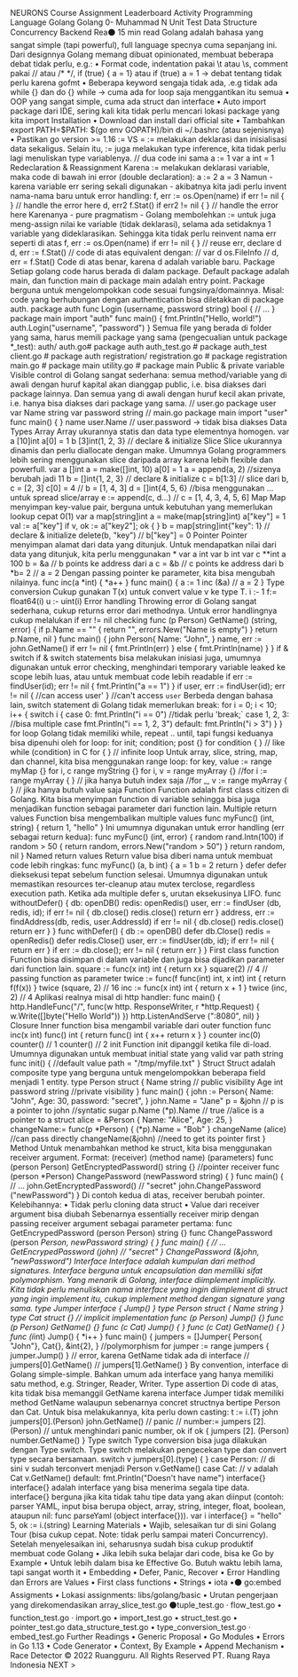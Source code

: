 
NEURONS Course Assignment Leaderboard Activity
Programming Language
Golang
Golang
0-
Muhammad N
Unit Test
Data Structure
Concurrency
Backend Rea⚫ 15 min read
Golang adalah bahasa yang sangat simple (tapi powerful), full language specnya cuma sepanjang ini. Dari designnya Golang memang dibuat opinionated, membuat beberapa debat tidak perlu, e.g.:
• Format code, indentation pakai \t atau \s, comment pakai // atau /* */, if (true) { a = 1} atau if (true) a = 1 -> debat tentang tidak perlu karena gofmt
• Beberapa keyword sengaja tidak ada, .e.g tidak ada while {} dan do {} while -> cuma ada for loop saja menggantikan itu semua
• OOP yang sangat simple, cuma ada struct dan interface
• Auto import package dari IDE, sering kali kita tidak perlu mencari lokasi package yang kita import
Installation
• Download dan install dari official site
• Tambahkan export PATH=$PATH: $(go env GOPATH)/bin di ~/.bashrc (atau sejenisnya)
• Pastikan go version >= 1.16
:= VS =
:= melakukan deklarasi dan inisialisasi data sekaligus. Selain itu, := juga melakukan type inference, kita tidak perlu lagi menuliskan type variablenya.
// dua code ini sama
a := 1
var a int = 1
Redeclaration & Reassignment
Karena := melakukan deklarasi variable, maka code di bawah ini error (double declaration):
a := 2
a = 3
Namun - karena variable err sering sekali digunakan - akibatnya kita jadi perlu invent nama-nama baru untuk error handling:
f, err := os.Open(name)
if err != nil {
}
// handle the error here
d, err2
f.Stat()
if err2 != nil {
}
// handle the error here
Karenanya - pure pragmatism - Golang membolehkan := untuk juga meng-assign nilai ke variable (tidak deklarasi), selama ada setidaknya 1 variable yang dideklarasikan. Sehingga kita tidak perlu reinvent nama err seperti di atas
f, err := os.Open(name)
if err != nil {
}
// reuse err, declare d
d, err := f.Stat()
// code di atas equivalent dengan:
// var d os.FileInfo
// d, err = f.Stat()
Code di atas benar, karena d adalah variable baru.
Package
Setiap golang code harus berada di dalam package. Default package adalah main, dan function main di package main adalah entry point.
Package berguna untuk mengelompokkan code sesuai fungsinya/domainnya. Misal: code yang berhubungan dengan authentication bisa diletakkan di package auth.
package auth
func Login (username, password string) bool {
// ...
}
package main
import "auth"
func main() {
fmt.Println("Hello, world!")
auth.Login("username", "password")
}
Semua file yang berada di folder yang sama, harus memili package yang sama (pengecualian untuk package *_test):
auth/
auth.go# package auth
auth_test.go # package auth_test
client.go # package auth
registration/
registration.go # package registration
main.go # package main
utility.go # package main
Public & private variable
Visible control di Golang sangat sederhana: semua method/variable yang di awali dengan huruf kapital akan dianggap public, i.e. bisa diakses dari package lainnya. Dan semua yang di awali dengan huruf kecil akan private, i.e. hanya bisa diakses dari package yang sama.
// user.go
package user
var Name string
var password string
// main.go
package main
import "user"
func main() {
}
name user.Name
// user.password -> tidak bisa diakses
Data Types
Array
Array ukurannya statis dan data type elementnya homogen.
var a [10]int
a[0] = 1
b [3]int(1, 2, 3} // declare & initialize
Slice
Slice ukurannya dinamis dan perlu diallocate dengan make. Umumnya Golang programmers lebih sering menggunakan slice daripada array karena lebih flexible dan powerfull.
var a []int
a = make([]int, 10)
a[0] = 1
a = append(a, 2) //sizenya berubah jadi 11
b = []int{1, 2, 3} // declare & initialize
c = b[1:3] // slice dari b, c = [2, 3]
c[0] = 4 // b = [1, 4, 3]
d = []int{4, 5, 6}
//bisa menggunakan ... untuk spread slice/array
e := append(c, d...) // c = [1, 4, 3, 4, 5, 6]
Map
Map menyimpan key-value pair, berguna untuk kebutuhan yang memerlukan lookup cepat 0(1)
var a map[string]int
a = make(map[string]int)
a["key"] = 1
val := a["key"]
if v, ok := a["key2"]; ok {
}
b = map[string]int{"key": 1} // declare & initialize
delete(b, "key") // b["key"] = 0
Pointer
Pointer menyimpan alamat dari data yang ditunjuk. Untuk mendapatkan nilai dari data yang ditunjuk, kita perlu menggunakan *
var a int
var b int
var c **int
a 100
b = &a // b points ke address dari a
c = &b // c points ke address dari b
*b= 2 // a = 2
Dengan passing pointer ke parameter, kita bisa mengubah nilainya.
func inc(a *int) {
*a++
}
func main() {
a := 1
inc (&a) // a = 2
}
Type conversion
Cukup gunakan T(x) untuk convert value v ke type T.
i :- 1
f:= float64(i)
u :- uint(i)
Error handling
Throwing error di Golang sangat sederhana, cukup returns error dari methodnya. Untuk error handlingnya cukup melalukan if err != nil checking
func (p Person) GetName() (string, error) {
if p.Name == "" {
return "", errors.New("Name is empty")
}
return p.Name, nil
}
func main() {
john Person{
Name: "John",
}
name, err := john.GetName()
if err != nil {
fmt.Println(err)
} else {
fmt.Println(name)
}
}
if & switch
if & switch statements bisa melakukan inisiasi juga, umumnya digunakan untuk error checking, menghindari temporary variable leaked ke scope lebih luas, atau untuk membuat code lebih readable
if err := findUser(id); err != nil {
fmt.Println("a == 1")
}
if user, err := findUser(id); err != nil {
//can access user'
}
//can't access `user`
Berbeda dengan bahasa lain, switch statement di Golang tidak memerlukan break:
for i = 0; i < 10; i++ {
switch i {
case 0:
fmt.Println("i == 0")
//tidak perlu 'break;`
case 1, 2, 3: //bisa multiple case
fmt.Println("i == 1, 2, 3")
default:
fmt.Println("i > 3")
}
}
for loop
Golang tidak memiliki while, repeat .. until, tapi fungsi keduanya bisa dipenuhi oleh for loop:
for init; condition; post {}
for condition { } // like while (condition) in C
for { } // infinite loop
Untuk array, slice, string, map, dan channel, kita bisa menggunakan range loop:
for key, value := range myMap {}
for i, c range myString {}
for i, v = range myArray {}
//for i := range myArray { } // jika hanya butuh index saja
//for _, v := range myArray { } // jika hanya butuh value saja
Function
Function adalah first class citizen di Golang. Kita bisa menyimpan function di variable sehingga bisa juga
menjadikan function sebagai parameter dari function lain.
Multiple return values
Function bisa mengembalikan multiple values
func myFunc() (int, string) {
return 1, "hello"
}
Ini umumnya digunakan untuk error handling (err sebagai return kedua):
func myFunc() (int, error) {
random rand.Intn(100)
if random > 50 {
return random, errors.New("random > 50")
}
return random, nil
}
Named return values
Return value bisa diberi nama untuk membuat code lebih ringkas:
func myFunc() (a, b int) {
a = 1
b = 2
return
}
defer
defer dieksekusi tepat sebelum function selesai. Umumnya digunakan untuk memastikan resources ter-cleanup atau mutex terclose, regardless execution path. Ketika ada multiple defer s, urutan eksekusinya LIFO.
func withoutDefer() {
db: openDB()
redis: openRedis()
user, err := findUser (db, redis, id);
if err != nil {
db.close()
redis.close()
return err
}
address, err := findAddress(db, redis, user.AddressId)
if err != nil {
db.close()
redis.close()
return err
}
}
func withDefer() {
db := openDB()
defer db.Close()
redis = openRedis()
defer redis.Close()
user, err := findUser(db, id);
if err != nil {
return err
}
if err := db.close(); err != nil {
return err
}
}
First class function
Function bisa disimpan di dalam variable dan juga bisa dijadikan parameter dari function lain.
square := func(x int) int {
return xx
}
square(2) // 4
// passing function as parameter
twice := func(f func(int) int, x int) int {
return f(f(x))
}
twice (square, 2) // 16
inc := func(x int) int {
return x + 1
}
twice (inc, 2) // 4
Aplikasi realnya misal di http handler:
func main() {
http.HandleFunc("/", func(w http. ResponseWriter, r *http.Request) {
w.Write([]byte("Hello World"))
})
http.ListenAndServe (":8080", nil)
}
Closure
Inner function bisa mengambil variable dari outer function
func inc(x int) func() int {
return func() int {
x++
return x
}
}
counter inc(0)
counter() // 1
counter() // 2
init
Function init dipanggil ketika file di-load. Umumnya digunakan untuk membuat initial state yang valid
var path string
func
init() {
//default value
path = "/tmp/myfile.txt"
}
Struct
Struct adalah composite type yang berguna untuk mengelompokkan beberapa field menjadi 1 entity.
type Person struct {
Name string // public visibility
Age int
password string //private visibility
}
func main() {
john := Person{
Name: "John",
Age: 30,
password: "secret",
}
john.Name = "Jane"
p = &john // p is a pointer to john
//syntatic sugar
p.Name (*p).Name // true
//alice is a pointer to a struct
alice = &Person {
Name: "Alice",
Age: 25,
}
changeName:= func(p *Person) {
(*p).Name = "Bob"
}
changeName (alice) //can pass directly
changeName(&john) //need to get its pointer first
}
Method
Untuk menambahkan method ke struct, kita bisa menggunakan receiver argument. Format: (receiver)
(method name) (parameters)
func (person Person) GetEncryptedPassword() string {}
//pointer receiver
func (person *Person) ChangePassword (newPassword string) { }
func main() {
// ...
john.GetEncryptedPassword() // "secret"
john.ChangePassword ("newPassword")
}
Di contoh kedua di atas, receiver berubah pointer. Kelebihannya:
• Tidak perlu cloning data struct
• Value dari receiver argument bisa diubah
Sebenarnya essentially receiver mirip dengan passing receiver argument sebagai parameter pertama:
func GetEncrypedPassword (person Person) string {}
func ChangePassword
(person *Person, newPassword string) { }
func main() {
// ...
GetEncrypedPassword (john) // "secret"
}
ChangePassword (&john, "newPassword")
Interface
Interface adalah kumpulan dari method signatures. Interface berguna untuk encapsulation dan memiliki
sifat polymorphism.
Yang menarik di Golang, interface diimplement implicitly. Kita tidak perlu menuliskan nama interface yang ingin diimplement di struct yang ingin implement itu, cukup implement method dengan signature yang
sama.
type Jumper interface {
Jump()
}
type Person struct {
Name string
}
type Cat struct {}
// implicit implementation
func (p Person) Jump() {} func (p Person) GetName() {}
func (c Cat) Jump() { }
func (c Cat) GetName() { }
func (i*int) Jump() { *i++ }
func main() {
jumpers = []Jumper{
Person{ "John"},
Cat{},
&int{2},
}
//polymorphism
for jumper := range jumpers {
jumper.Jump()
}
// error, karena GetName tidak ada di interface
// jumpers[0].GetName()
// jumpers[1].GetName()
}
By convention, interface di Golang simple-simple. Bahkan umum ada interface yang hanya memiliki satu
method, e.g. Stringer, Reader, Writer.
Type assertion
Di code di atas, kita tidak bisa memanggil GetName karena interface Jumper tidak memiliki method
GetName walaupun sebenarnya concret structnya bertipe Person dan Cat.
Untuk bisa melakukannya, kita perlu down casting: t := i.(T)
john jumpers[0].(Person)
john.GetName()
// panic
// number:= jumpers [2]. (Person)
// untuk menghindari panic
number, ok
if ok {
jumpers [2]. (Person)
number.GetName()
}
Type switch
Type conversion bisa juga dilakukan dengan Type switch. Type switch melakukan pengecekan type dan
convert type secara bersamaan.
switch
v jumpers[0].(type) {
}
case Person:
// di sini v sudah terconvert menjadi Person
v.GetName()
case Cat:
// v adalah Cat
v.GetName()
default:
fmt.Println("Doesn't have name")
interface{}
interface{} adalah interface yang bisa menerima segala tipe data. interface{} berguna jika kita
tidak tahu tipe data yang akan diinput (contoh: parser YAML, input bisa berupa object, array, string,
integer, float, boolean, ataupun nil: func parseYaml (object interface{})).
var i interface{} = "hello"
5, ok := i.(string)
Learning Materials
• Wajib, selesaikan tur di sini Golang Tour (bisa cukup cepat. Note: tidak perlu sampai materi
Concurrency). Setelah menyelesaikan ini, seharusnya sudah bisa cukup produktif membuat code
Golang
• Jika lebih suka belajar dari code, bisa ke Go by Example
• Untuk lebih dalam bisa ke Effective Go. Butuh waktu lebih lama, tapi sangat worth it
•
Embedding
• Defer, Panic, Recover
• Error Handling dan Errors are Values
•
First class functions
•
Strings
• iota
•⚫ go:embed
Assigments
• Lokasi assignments: libs/golang/basic
• Urutan pengerjaan yang direkomendasikan
array_slice_test.go
⚫tuple_test.go
·
flow_test.go
•
function_test.go
·
import.go
• import_test.go
• struct_test.go
•
pointer_test.go
data_structure_test.go
• type_conversion_test.go
· embed_test.go
Further Readings
• Generic Proposal
• Go Modules
• Errors in Go 1.13
•
Code Generator
• Context, By Example
• Append Mechanism
• Race Detector
© 2022 Ruangguru. All Rights Reserved PT. Ruang Raya Indonesia
NEXT >